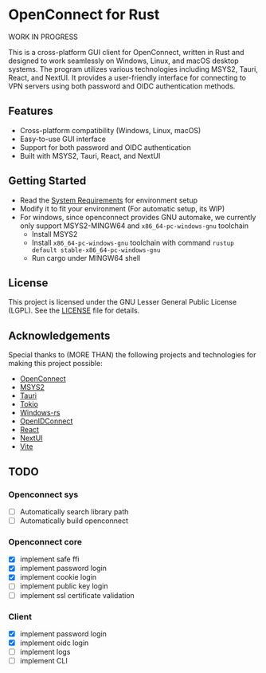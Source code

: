 # OpenConnect for Rust

WORK IN PROGRESS

This is a cross-platform GUI client for OpenConnect, written in Rust and designed to work seamlessly on Windows, Linux, and macOS desktop systems. The program utilizes various technologies including MSYS2, Tauri, React, and NextUI. It provides a user-friendly interface for connecting to VPN servers using both password and OIDC authentication methods.

## Features

- Cross-platform compatibility (Windows, Linux, macOS)
- Easy-to-use GUI interface
- Support for both password and OIDC authentication
- Built with MSYS2, Tauri, React, and NextUI

## Getting Started

- Read the [System Requirements](./crates/openconnect-sys/README.md) for environment setup
- Modify it to fit your environment (For automatic setup, its WIP)
- For windows, since openconnect provides GNU automake, we currently only support MSYS2-MINGW64 and `x86_64-pc-windows-gnu` toolchain
  - Install MSYS2
  - Install `x86_64-pc-windows-gnu` toolchain with command `rustup default stable-x86_64-pc-windows-gnu`
  - Run cargo under MINGW64 shell

## License

This project is licensed under the GNU Lesser General Public License (LGPL). See the [LICENSE](./LICENSE_LGPL) file for details.

## Acknowledgements

Special thanks to (MORE THAN) the following projects and technologies for making this project possible:

- [OpenConnect](https://www.infradead.org/openconnect/)
- [MSYS2](https://www.msys2.org/)
- [Tauri](https://tauri.app/)
- [Tokio](https://tokio.rs/)
- [Windows-rs](https://github.com/microsoft/windows-rs)
- [OpenIDConnect](https://github.com/ramosbugs/openidconnect-rs)
- [React](https://reactjs.org/)
- [NextUI](https://nextui.org/)
- [Vite](https://vitejs.dev/)

## TODO

### Openconnect sys

- [ ] Automatically search library path
- [ ] Automatically build openconnect

### Openconnect core

- [x] implement safe ffi
- [x] implement password login
- [x] implement cookie login
- [ ] implement public key login
- [ ] implement ssl certificate validation

### Client

- [x] implement password login
- [x] implement oidc login
- [ ] implement logs
- [ ] implement CLI
